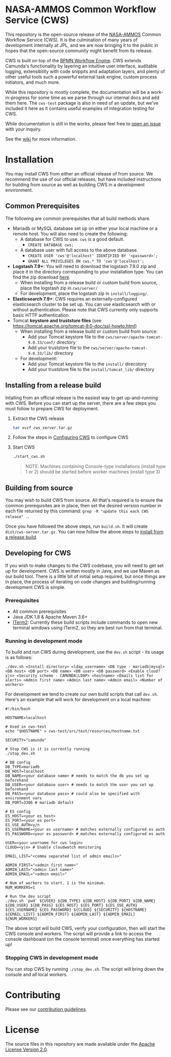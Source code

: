 # NASA-AMMOS Common Workflow Service (CWS)

This repository is the open-source release of the [NASA-AMMOS](https://ammos.nasa.gov/) Common Workflow Service (CWS). It is the culmination of many years of development internally at JPL, and we are now bringing it to the public in hopes that the open-source community might benefit from its release.

CWS is built on top of the [BPMN Workflow Engine](https://camunda.com/products/camunda-bpm/bpmn-engine/). CWS extends Camunda's functionality by layering an intuitive user interface, auditable logging, extensibility with code snippits and adaptation layers, and plenty of other useful tools such a powerful external task engine, custom process initiators, and much more.

While this repository is mostly complete, the documentation will be a work-in-progress for some time as we parse through our internal docs and add them here. The `cws-test` package is also in need of an update, but we've included it here as it contains useful examples of integration testing for CWS.

While documentation is still in the works, please feel free to [open an issue](https://github.com/NASA-AMMOS/commoan-workflow-service/issues/new/choose) with your inquiry.

See the [wiki](https://github.com/NASA-AMMOS/common-workflow-service/wiki) for more information. 

# Installation

You may install CWS from either an official release of from source. We recommend the use of our official releases, but have included instructions for building from source as well as building CWS in a development environment.

## Common Prerequisites

The following are common prerequisites that all build methods share.
 
 - Mariadb or MySQL database set up on either your local machine or a remote host. You will also need to create the following:
    - A database for CWS to use. `cws` is a good default.
      - `CREATE DATABASE cws;`
    - A database user with full access to the above database.
      - `CREATE USER 'cws'@'localhost' IDENTIFIED BY '<password>';`
      - `GRANT ALL PRIVILEGES ON cws.* TO 'cws'@'localhost';`
  - **Logstash 7.9+**: You will need to download the logstash 7.9.0 zip and place it in the directory corresponding to your installation type. You can find the zip download [here](https://www.elastic.co/downloads/past-releases/logstash-7-9-0).
    - When installing from a release build or custom build from source, place the logstash zip in `cws/server/`
    - For development, place the logstash zip in `install/logging/`.
  - **Elasticsearch 7.9+**: CWS requires an externally-configured elasticsearch cluster to be set up. You can use elasticsearch with or without authentication. Please note that CWS currently only supports basic HTTP authentication.
  - Tomcat **keystore and truststore files** (see https://tomcat.apache.org/tomcat-9.0-doc/ssl-howto.html)
    - When installing from a release build or custom build from source:
      - Add your Tomcat keystore file to the `cws/server/apache-tomcat-9.0.33/conf/` directory
      - Add your truststore file to the `cws/server/apache-tomcat-9.0.33/lib/` directory
    - For development:
      - Add your Tomcat keystore file to the `install/` direcotory
      - Add your truststore file to the `install/tomcat_lib/` directory
      
## Installing from a release build

Intalling from an official release is the easiest way to get up-and-running with CWS. Before you can start up the server, there are a few steps you must follow to prepare CWS for deployment.

1. Extract the CWS release

    ```sh
    tar xvzf cws_server.tar.gz
    ```

2. Follow the steps in [Configuring CWS](docs/configure\.md#Configuring-CWS) to configure CWS

3. Start CWS

    ```sh
    ./start_cws.sh
    ```

    > NOTE: Machines containing Console-type installations (install type 1 or 2) should be started before worker machines (install type 3)

## Building from source

You may wish to build CWS from source. All that's required is to ensure the common prerequisites are in place, then set the desired version number in each file returned by this command: `grep -R "update this each CWS release" .`.

Once you have followed the above steps, run `build.sh`. It will create `dist/cws-server.tar.gz`. You can now follow the above steps to [install from a release build](#installing-from-a-release-build).

## Developing for CWS

If you wish to make changes to the CWS codebase, you will need to get set up for development. CWS is written mostly in Java, and we use Maven as our build tool. There is a little bit of initial setup required, but once things are in place, the process of iterating on code changes and building/running development CWS is simple.

### Prerequisites

  - All common prerequisites
  - Java JDK 1.8 & Apache Maven 3.6+
  - [ITerm2](https://iterm2.com/): Currently these build scripts include commands to open new terminal windows using ITerm2, so they are best run from that terminal.

### Running in development mode

To build and run CWS during development, use the `dev.sh` script - its usage is as follows:
```
./dev.sh <Install directory> <ldap_username> <DB type - mariadb|mysql> <DB host> <DB port> <DB name> <DB user> <DB password> <Enable cloud? y|n> <Security scheme - CAMUNDA|LDAP> <hostname> <Emails list for alerts> <Admin first name> <Admin last name> <Admin email> <Number of workers>
```

For development we tend to create our own build scripts that call `dev.sh`. Here's an example that will work for development on a local machine:

```
#!/bin/bash

HOSTNAME=localhost

# Used in cws-test
echo "$HOSTNAME" > cws-test/src/test/resources/hostname.txt

SECURITY="camunda"

# Stop CWS is it is currently running
./stop_dev.sh

# DB config
DB_TYPE=mariadb
DB_HOST=localhost
DB_NAME=<your database name> # needs to match the db you set up beforehand
DB_USER=<your database user> # needs to match the user you set up beforehand
DB_PASS=<your database pass> # could also be specified with environment vars
DB_PORT=3306 # mariadb default

# ES config
ES_HOST=<your es host>
ES_PORT=<your es port>
ES_USE_AUTH=y/n
ES_USERNAME=<your es username> # matches externally configured es auth
ES_PASSWORD=<your es password> # matches externally configured es auth

USER=<your username for cws login>
CLOUD=<y|n> # Enable cloudwatch monitoring

EMAIL_LIST="<comma separated list of admin emails>"

ADMIN_FIRST="<admin first name>"
ADMIN_LAST="<admin last name>"
ADMIN_EMAIL="<admin email>"

# Num of workers to start. 1 is the minimum.
NUM_WORKERS=1

# Run the dev script
./dev.sh `pwd` ${USER} ${DB_TYPE} ${DB_HOST} ${DB_PORT} ${DB_NAME} ${DB_USER} ${DB_PASS} ${ES_HOST} ${ES_PORT} ${ES_USE_AUTH} ${ES_USERNAME} ${ES_PASSWORD} ${CLOUD} ${SECURITY} ${HOSTNAME} ${EMAIL_LIST} ${ADMIN_FIRST} ${ADMIN_LAST} ${ADMIN_EMAIL} ${NUM_WORKERS}
```

The above script will build CWS, verify your configuration, then will start the CWS console and workers. The script will provide a link to access the console dashboard (on the console terminal) once everything has started up!

### Stopping CWS in development mode

You can stop CWS by running `./stop_dev.sh`. The script will bring down the console and all local workers.

# Contributing

Please see our [contribution guidelines](https://github.com/NASA-AMMOS/common-workflow-service/blob/main/CONTRIBUTING.md).

# License

The source files in this repository are made available under the [Apache License Version 2.0](https://github.com/NASA-AMMOS/common-workflow-service/blob/main/LICENSE).
